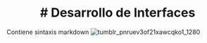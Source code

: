 <h1 align="center"> # Desarrollo de Interfaces </h1>

Contiene sintaxis markdown
![tumblr_pnruev3of21xawcqko1_1280](https://github.com/MartinAmor04/DWES/assets/145535289/f9066941-139e-4d8a-a568-99abdf1a46cf)
